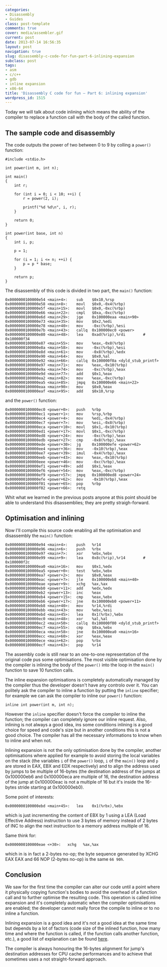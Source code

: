 ```yaml
---
categories:
- Disassembly
- Guides
class: post-template
comments: true
cover: media/assembler.gif
current: post
date: 2013-07-14 16:56:35
layout: post
navigation: true
slug: disassembly-c-code-for-fun-part-6-inlining-expansion
subclass: post
tags:
- asm
- c/c++
- gdb
- inline expansion
- x86-64
title: 'Disassembly C code for fun – Part 6: inlining expansion'
wordpress_id: 1515
---
```


Today we will talk about code inlining which means the ability of the compiler to replace a function call with the body of the called function.

<!-- more -->



## The sample code and disassembly



The code outputs the power of two between 0 to 9 by colling a `power()` function:




    #include <stdio.h>

    int power(int m, int n);

    int main()
    {
        int r;

        for (int i = 0; i < 10; ++i) {
            r = power(2, i);

            printf("%d %d\n", i, r);
        }

        return 0;
    }

    int power(int base, int n)
    {
        int i, p;

        p = 1;

        for (i = 1; i <= n; ++i) {
            p = p * base;
        }

        return p;
    }




The disassembly of this code is divided in two part, the `main()` function:




    0x0000000100000e54 <main+4>:	sub    $0x10,%rsp
    0x0000000100000e58 <main+8>:	movl   $0x0,-0x4(%rbp)
    0x0000000100000e5f <main+15>:	movl   $0x0,-0xc(%rbp)
    0x0000000100000e66 <main+22>:	cmpl   $0xa,-0xc(%rbp)
    0x0000000100000e6d <main+29>:	jge    0x100000eaa <main+90>
    0x0000000100000e73 <main+35>:	mov    $0x2,%edi
    0x0000000100000e78 <main+40>:	mov    -0xc(%rbp),%esi
    0x0000000100000e7b <main+43>:	callq  0x100000ec0 <power>
    0x0000000100000e80 <main+48>:	lea    0xad(%rip),%rdi        # 0x100000f34
    0x0000000100000e87 <main+55>:	mov    %eax,-0x8(%rbp)
    0x0000000100000e8a <main+58>:	mov    -0xc(%rbp),%esi
    0x0000000100000e8d <main+61>:	mov    -0x8(%rbp),%edx
    0x0000000100000e90 <main+64>:	mov    $0x0,%al
    0x0000000100000e92 <main+66>:	callq  0x100000f0a <dyld_stub_printf>
    0x0000000100000e97 <main+71>:	mov    %eax,-0x10(%rbp)
    0x0000000100000e9a <main+74>:	mov    -0xc(%rbp),%eax
    0x0000000100000e9d <main+77>:	add    $0x1,%eax
    0x0000000100000ea2 <main+82>:	mov    %eax,-0xc(%rbp)
    0x0000000100000ea5 <main+85>:	jmpq   0x100000e66 <main+22>
    0x0000000100000eaa <main+90>:	mov    $0x0,%eax
    0x0000000100000eaf <main+95>:	add    $0x10,%rsp




and the `power()` function:




    0x0000000100000ec0 <power+0>:	push   %rbp
    0x0000000100000ec1 <power+1>:	mov    %rsp,%rbp
    0x0000000100000ec4 <power+4>:	mov    %edi,-0x4(%rbp)
    0x0000000100000ec7 <power+7>:	mov    %esi,-0x8(%rbp)
    0x0000000100000eca <power+10>:	movl   $0x1,-0x10(%rbp)
    0x0000000100000ed1 <power+17>:	movl   $0x1,-0xc(%rbp)
    0x0000000100000ed8 <power+24>:	mov    -0xc(%rbp),%eax
    0x0000000100000edb <power+27>:	cmp    -0x8(%rbp),%eax
    0x0000000100000ede <power+30>:	jg     0x100000efe <power+62>
    0x0000000100000ee4 <power+36>:	mov    -0x10(%rbp),%eax
    0x0000000100000ee7 <power+39>:	imul   -0x4(%rbp),%eax
    0x0000000100000eeb <power+43>:	mov    %eax,-0x10(%rbp)
    0x0000000100000eee <power+46>:	mov    -0xc(%rbp),%eax
    0x0000000100000ef1 <power+49>:	add    $0x1,%eax
    0x0000000100000ef6 <power+54>:	mov    %eax,-0xc(%rbp)
    0x0000000100000ef9 <power+57>:	jmpq   0x100000ed8 <power+24>
    0x0000000100000efe <power+62>:	mov    -0x10(%rbp),%eax
    0x0000000100000f01 <power+65>:	pop    %rbp
    0x0000000100000f02 <power+66>:	retq




Whit what we learned in the previous posts anyone at this point should be able to understand this disassemblies; they are pretty straigh-forward.



## Optimisation and inlining



Now I'll compile this source code enabling all the optimisation and disassembly the `main()` function:




    0x0000000100000e94 <main+4>:	push   %r14
    0x0000000100000e96 <main+6>:	push   %rbx
    0x0000000100000e97 <main+7>:	xor    %ebx,%ebx
    0x0000000100000e99 <main+9>:	lea    0x8c(%rip),%r14        # 0x100000f2c
    0x0000000100000ea0 <main+16>:	mov    $0x1,%edx
    0x0000000100000ea5 <power+0>:	test   %ebx,%ebx
    0x0000000100000ea7 <power+2>:	mov    $0x0,%eax
    0x0000000100000eac <power+7>:	jle    0x100000eb8 <main+40>
    0x0000000100000eae <power+9>:	xchg   %ax,%ax
    0x0000000100000eb0 <power+11>:	add    %edx,%edx
    0x0000000100000eb2 <power+13>:	inc    %eax
    0x0000000100000eb4 <power+15>:	cmp    %eax,%ebx
    0x0000000100000eb6 <power+17>:	jne    0x100000eb0 <power+11>
    0x0000000100000eb8 <main+40>:	mov    %r14,%rdi
    0x0000000100000ebb <main+43>:	mov    %ebx,%esi
    0x0000000100000ebd <main+45>:	lea    0x1(%rbx),%ebx
    0x0000000100000ec0 <main+48>:	xor    %al,%al
    0x0000000100000ec2 <main+50>:	callq  0x100000f00 <dyld_stub_printf>
    0x0000000100000ec7 <main+55>:	cmp    $0xa,%ebx
    0x0000000100000eca <main+58>:	jne    0x100000ea0 <main+16>
    0x0000000100000ecc <main+60>:	xor    %eax,%eax
    0x0000000100000ece <main+62>:	pop    %rbx
    0x0000000100000ecf <main+63>:	pop    %r14




The assembly code is still near to an one-to-one representation of the original code pus some optimisations. The most visible optimisation done by the compiler is inlining the body of the `power()` into the loop in the `main()` function to save 10 function calls.

The inline expansion optimisations is completely automatically managed by the compiler thus the developer doesn't have any controlo over it. You can politely ask the compiler to inline a function by putting the `inline` specifier; for example we can ask the compiler to inline our `power()` function:




    inline int power(int m, int n);




However the `inline` specifier doesn't force the compiler to inline the function; the compiler can completely ignore our inline request. Also, inlining is not always a good idea, ins some conditions inlining is a good choice for speed and code's size but in another conditions this is not a good choice. The compiler has all the necessary informations to know when to inline and when not.

Inlining expansion is not the only optimisation done by the compiler, another optimisations where applied for example to avoid storing the local variables on the stack (the variables  `i` of the `power()` loop, `i` of the `main()` loop and `p` are stored in EAX, EBX and EDX respectively) and to align the address used by jumps to be multiple of 16-bytes (the destination address of the jumps at 0x100000eb6 and 0x100000eca are multiple of 16, the destination address of the jump at 0x100000eac is not a multiple of 16 but it's inside the 16-bytes stride starting at 0x100000eb0).

Some point of interests:




    0x0000000100000ebd <main+45>:	lea    0x1(%rbx),%ebx




which is just incrementing the content of EBX by 1 using a LEA (Load Effective Address) instruction to use 3 bytes of memory instead of 2 bytes of INC to align the next instruction to a memory address multiple of 16.

Same think for:




    0x0000000100000eae <+30>:	xchg   %ax,%ax




which in is in fact a 2-bytes no-op; the byte sequence generated by XCHG EAX EAX and 66 NOP (2-bytes no-op) is the same `66 90h`.



## Conclusion



We saw for the first time the compiler can alter our code until a point where it physically copying function's bodies to avoid the overhead of a function call and to further optimise the resulting code. This operation is called inline expansion and it's completely automatic when the compiler optimisations are enabled; the developer cannot really force the compile to inline or to no inline a function.

Inlining expansion is a good idea and it's not a good idea at the same time but depends by a lot of factors (code size of the inlined function, how many time and where the function is called, if the function calls another function, etc.), a good list of explanation can be found [here](http://www.parashift.com/c++-faq/inline-and-perf.html).

The compiler is always honouring the 16-bytes alignment for jump's destination addresses for CPU cache performances and to achieve that sometimes uses a not straight-forward approach.